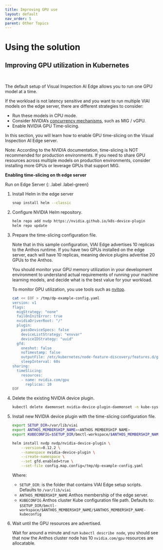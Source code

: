 ```yaml
---
title: Improving GPU use
layout: default
nav_order: 5
parent: Other Topics
---
```

# Using the solution

## Improving GPU utilization in Kubernetes

<br>

The default setup of Visual Inspection AI Edge allows you to run one GPU model at a time.

If the workload is not latency sensitive and you want to run multiple VIAI models on the edge server, there are different strategies to consider:

* Run these models in CPU mode.
* Consider NVIDIA’s [concurrency mechanisms](https://developer.nvidia.com/blog/improving-gpu-utilization-in-kubernetes/), such as MIG / vGPU.
* Enable NVIDIA GPU Time-slicing.

In this section, you will learn how to enable GPU time-slicing on the Visual Inspection AI Edge server.

Note: According to the NVIDIA documentation, time-slicing is NOT recommended for production environments. If you need to share GPU resources across multiple models on production environments, consider installing more GPUs or leverage GPUs that support MIG.

__Enabling time-slicing on th edge server__

Run on Edge Server
{: .label .label-green}

1. Install Helm in the edge server

    ```bash
    snap install helm --classic
    ```

2. Configure NVIDIA Helm repository.

    ```bash
    helm repo add nvdp https://nvidia.github.io/k8s-device-plugin
    helm repo update
    ```

3. Prepare the time-slicing configuration file.

    Note that in this sample configuration, VIAI Edge advertises 10 replicas to the Anthos runtime. If you have two GPUs installed on the edge server, each will have 10 replicas, meaning device plugins advertise 20 GPUs to the Anthos.

    You should monitor your GPU memory utilization in your development environment to
    understand actual requirements of running your machine learning models, and decide what is the best value for your workload.

    To monitor GPU utilization, you use tools such as [nvitop](https://github.com/XuehaiPan/nvitop).

    ```bash
    cat << EOF > /tmp/dp-example-config.yaml
    version: v1
    flags:
      migStrategy: "none"
      failOnInitError: true
      nvidiaDriverRoot: "/"
      plugin:
        passDeviceSpecs: false
        deviceListStrategy: "envvar"
        deviceIDStrategy: "uuid"
      gfd:
        oneshot: false
        noTimestamp: false
        outputFile: /etc/kubernetes/node-feature-discovery/features.d/gfd
        sleepInterval: 60s
    sharing:
      timeSlicing:
        resources:
        - name: nvidia.com/gpu
          replicas: 10
    EOF
    ```

4. Delete the existing NVIDIA device plugin.

    ```bash
    kubectl delete daemonset nvidia-device-plugin-daemonset -n kube-system
    ```

5. Install new NVIDIA device plugin with the time-slicing configuration file.

    ```bash
    export SETUP_DIR=/var/lib/viai
    export ANTHOS_MEMBERSHIP_NAME=<ANTHOS MEMBERSHIP NAME>
    export KUBECONFIG=$SETUP_DIR/bmctl-workspace/$ANTHOS_MEMBERSHIP_NAME/$ANTHOS_MEMBERSHIP_NAME-kubeconfig

    helm install nvdp nvdp/nvidia-device-plugin \
        --version=0.12.2 \
        --namespace nvidia-device-plugin \
        --create-namespace \
        --set gfd.enabled=true \
        --set-file config.map.config=/tmp/dp-example-config.yaml
    ```

    Where:

    * `SETUP_DIR`: is the folder that contains VIAI Edge setup scripts. Defaults to `/var/lib/viai`
    * `ANTHOS_MEMBERSHIP_NAME` Anthos membership of the edge server.
    * `KUBECONFIG` Anthos cluster Kube configuration file path. Defaults to: `$SETUP_DIR/bmctl-workspace/$ANTHOS_MEMBERSHIP_NAME/$ANTHOS_MEMBERSHIP_NAME-kubeconfig`

6. Wait until the GPU resources are advertised.

    Wait for around a minute and run `kubectl describe node`, you should see that now the Anthos cluster node has 10 `nvidia.com/gpu` resources are allocatable.
